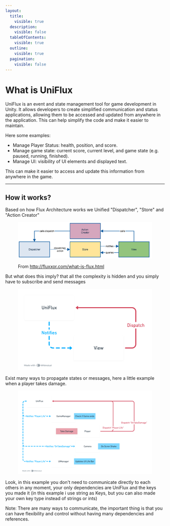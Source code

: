 ```yaml
---
layout:
  title:
    visible: true
  description:
    visible: false
  tableOfContents:
    visible: true
  outline:
    visible: true
  pagination:
    visible: false
---
```


# What is UniFlux

UniFlux is an event and state management tool for game development in Unity. It allows developers to create simplified communication and status applications, allowing them to be accessed and updated from anywhere in the application. This can help simplify the code and make it easier to maintain.

Here some examples:

* Manage Player Status:  health, position, and score.
* Manage game state: current score, current level, and game state (e.g. paused, running, finished).
* Manage UI: visibility of UI elements and displayed text.

This can make it easier to access and update this information from anywhere in the game.

***

## How it works?

Based on how Flux Architecture works we Unified "Dispatcher", "Store" and "Action Creator"

<figure><img src="../../.gitbook/assets/flux-simple.png" alt=""><figcaption><p>From <a href="http://fluxxor.com/what-is-flux.html">http://fluxxor.com/what-is-flux.html</a></p></figcaption></figure>

But what does this imply? that all the complexity is hidden and you simply have to subscribe and send messages

<figure><img src="../../.gitbook/assets/image (4).png" alt=""><figcaption></figcaption></figure>

Exist many ways to propagate states or messages, here a little example when a player takes damage.

<figure><img src="../../.gitbook/assets/image.png" alt=""><figcaption></figcaption></figure>

Look, in this example you don't need to communicate directly to each others in any moment, your only dependencies are UniFlux and the keys you made it (in this example i use string as Keys, but you can also made your own key type instead of strings or ints)

Note: There are many ways to communicate, the important thing is that you can have flexibility and control without having many dependencies and references.
